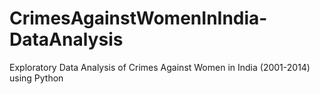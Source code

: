 # CrimesAgainstWomenInIndia-DataAnalysis
Exploratory Data Analysis of Crimes Against Women in India (2001-2014) using Python

